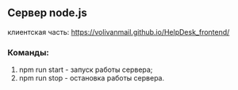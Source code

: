 ## Сервер node.js 

клиентская часть:
https://volivanmail.github.io/HelpDesk_frontend/

### Команды:
1. npm run start - запуск работы сервера;
2. npm run stop - остановка работы сервера.
